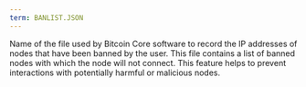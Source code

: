 ```yaml
---
term: BANLIST.JSON
---
```


Name of the file used by Bitcoin Core software to record the IP addresses of nodes that have been banned by the user. This file contains a list of banned nodes with which the node will not connect. This feature helps to prevent interactions with potentially harmful or malicious nodes.